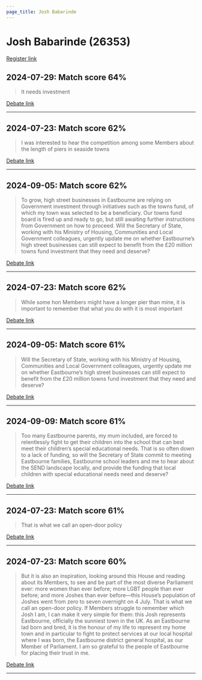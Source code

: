 ```yaml
---
page_title: Josh Babarinde
---
```


# Josh Babarinde  (26353)

[Register link](https://www.theyworkforyou.com/mp/26353/register)



## 2024-07-29: Match score 64%

>It needs investment

[Debate link](https://www.theyworkforyou.com/debates/?id=2024-07-29c.1055.3) 

---



## 2024-07-23: Match score 62%

>I was interested to hear the competition among some Members about the length of piers in seaside towns

[Debate link](https://www.theyworkforyou.com/debates/?id=2024-07-23d.580.0) 

---



## 2024-09-05: Match score 62%

>To grow, high street businesses in Eastbourne are relying on Government investment through initiatives such as the towns fund, of which my town was selected to be a beneficiary. Our towns fund board is fired up and ready to go, but still awaiting further instructions from Government on how to proceed. Will the Secretary of State, working with his Ministry of Housing, Communities and Local Government colleagues, urgently update me on whether Eastbourne’s high street businesses can still expect to benefit from the £20 million towns fund investment that they need and deserve?

[Debate link](https://www.theyworkforyou.com/debates/?id=2024-09-05b.408.3) 

---



## 2024-07-23: Match score 62%

>While some hon Members might have a longer pier than mine, it is important to remember that what you do with it is most important

[Debate link](https://www.theyworkforyou.com/debates/?id=2024-07-23d.580.0) 

---



## 2024-09-05: Match score 61%

>Will the Secretary of State, working with his Ministry of Housing, Communities and Local Government colleagues, urgently update me on whether Eastbourne’s high street businesses can still expect to benefit from the £20 million towns fund investment that they need and deserve?

[Debate link](https://www.theyworkforyou.com/debates/?id=2024-09-05b.408.3) 

---



## 2024-09-09: Match score 61%

>Too many Eastbourne parents, my mum included, are forced to relentlessly fight to get their children into the school that can best meet their children’s special educational needs. That is so often down to a lack of funding, so will the Secretary of State commit to meeting Eastbourne families, Eastbourne school leaders and me to hear  about the SEND landscape locally, and provide the funding that local children with special educational needs need and deserve?

[Debate link](https://www.theyworkforyou.com/debates/?id=2024-09-09b.558.5) 

---



## 2024-07-23: Match score 61%

>That is what we call an open-door policy

[Debate link](https://www.theyworkforyou.com/debates/?id=2024-07-23d.580.0) 

---



## 2024-07-23: Match score 60%

>But it is also an inspiration, looking around this House and reading about its Members, to see and be part of the most diverse Parliament ever: more women than ever before; more LGBT people than ever before; and more Joshes than ever before—this House’s population of Joshes went from zero to seven overnight on 4 July. That is what we call an open-door policy. If Members struggle to remember which Josh I am, I can make it very simple for them: this Josh represents Eastbourne, officially the sunniest town in the UK. As an Eastbourne lad born and bred, it is the honour of my life to represent my home town and in particular to fight to protect services at our local hospital where I was born, the Eastbourne district general hospital, as our Member of Parliament. I am so grateful to the people of Eastbourne for placing their trust in me.

[Debate link](https://www.theyworkforyou.com/debates/?id=2024-07-23d.580.0) 

---

